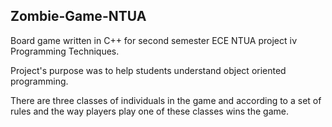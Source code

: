 ## Zombie-Game-NTUA

Board game written in C++ for second semester ECE NTUA project iν Programming Techniques.

Project's purpose was to help students understand object oriented programming.

There are three classes of individuals in the game and according to a set of rules and the way players play one of these classes wins the game.
